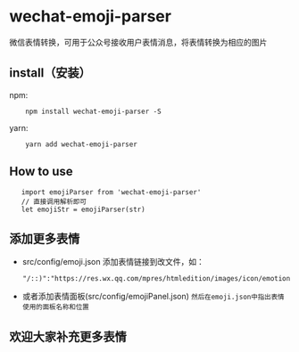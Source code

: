 # wechat-emoji-parser
微信表情转换，可用于公众号接收用户表情消息，将表情转换为相应的图片
## install（安装）
npm:
```
    npm install wechat-emoji-parser -S
```
yarn:
```
    yarn add wechat-emoji-parser
```
## How to use
```
   import emojiParser from 'wechat-emoji-parser'
   // 直接调用解析即可
   let emojiStr = emojiParser(str)
```
## 添加更多表情
- src/config/emoji.json
   添加表情链接到改文件，如：
   ```
   "/::)":"https://res.wx.qq.com/mpres/htmledition/images/icon/emotion/0.gif"
   ```
 - 或者添加表情面板(src/config/emojiPanel.json)
`
    然后在emoji.json中指出表情使用的面板名称和位置
`

## 欢迎大家补充更多表情
